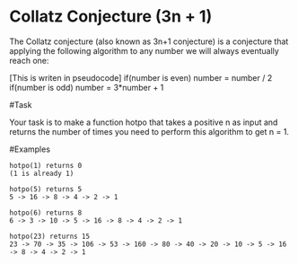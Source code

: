 # Collatz Conjecture (3n + 1)

The Collatz conjecture (also known as 3n+1 conjecture) is a conjecture that applying the following algorithm to any number we will always eventually reach one:

[This is writen in pseudocode]
if(number is even) number = number / 2
if(number is odd) number = 3*number + 1

#Task

Your task is to make a function hotpo that takes a positive n as input and returns the number of times you need to perform this algorithm to get n = 1.

#Examples

```
hotpo(1) returns 0
(1 is already 1)

hotpo(5) returns 5
5 -> 16 -> 8 -> 4 -> 2 -> 1

hotpo(6) returns 8
6 -> 3 -> 10 -> 5 -> 16 -> 8 -> 4 -> 2 -> 1

hotpo(23) returns 15
23 -> 70 -> 35 -> 106 -> 53 -> 160 -> 80 -> 40 -> 20 -> 10 -> 5 -> 16 -> 8 -> 4 -> 2 -> 1
```
